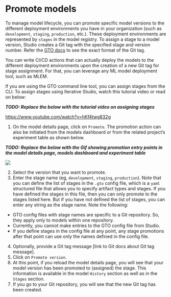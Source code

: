 # Promote models

To manage model lifecycle, you can promote specific model versions to the
different deployment environments you have in your organization (such as
`development`, `staging`, `production`, etc.). These deployment environments are
represented by `stages` in the model registry. To assign a stage to a model
version, Studio creates a Git tag with the specified stage and version number.
Refer the [GTO docs] to see the exact format of the Git tag.

You can write CI/CD actions that can actually deploy the models to the different
deployment environments upon the creation of a new Git tag for stage assignment.
For that, you can leverage any ML model deployment tool, such as MLEM.

If you are using the GTO command line tool, you can assign stages from the CLI.
To assign stages using Iterative Studio, watch this tutorial video or read on
below:

**_TODO: Replace the below with the tutorial video on assigning stages_**

https://www.youtube.com/watch?v=hKf4twg832g

1. On the model details page, click on `Promote`. The promotion action can also
   be initiated from the models dashboard or from the related project’s
   experiment table as shown below.

**_TODO: Replace the below with the Gif showing promotion entry points in the
model details page, models dashboard and experiment table_**

![](https://static.iterative.ai/img/studio/view_components_1.gif)

2. Select the version that you want to promote.
3. Enter the stage name (eg, `development`, `staging`, `production`). Note that
   you can define the list of stages in the `.gto` config file, which is a
   `yaml` structured file that allows you to specify artifact types and stages.
   If you have defined the stages in this file, then you can only promote to the
   stages listed here. But if you have not defined the list of stages, you can
   enter any string as the stage name. Note the following:

- GTO config files with stage names are specific to a Git repository. So, they
  apply only to models within one repository.
- Currently, you cannot make entries to the GTO config file from Studio.
- If you define stages in the config file at any point, any stage promotions
  after that point can use only the names defined in the config file.

4. Optionally, provide a Git tag message [link to Git docs about Git tag
   message].
5. Click on `Promote version`.
6. At this point, if you reload the model details page, you will see that your
   model version has been promoted to (assigned) the stage. This information is
   available in the model `History` section as well as in the `Stages` section.
7. If you go to your Git repository, you will see that the new Git tag has been
   created.

[gto docs]: https://github.com/iterative/gto
